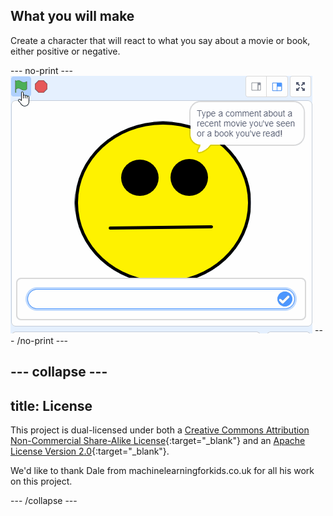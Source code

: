## What you will make

Create a character that will react to what you say about a movie or book, either positive or negative.

--- no-print ---
![Complete project](images/did-you-like-it.gif)
--- /no-print ---


--- collapse ---
---
title: License
---

This project is dual-licensed under both a [Creative Commons Attribution Non-Commercial Share-Alike License](http://creativecommons.org/licenses/by-nc-sa/4.0/){:target="_blank"} and an [Apache License Version 2.0](http://www.apache.org/licenses/LICENSE-2.0){:target="_blank"}.

We'd like to thank Dale from machinelearningforkids.co.uk for all his work on this project.

--- /collapse ---


